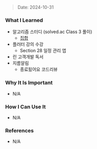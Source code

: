 > Date: 2024-10-31

### What I Learned

- 알고리즘 스터디 (solved.ac Class 3 풀이)
  - [집합](https://github.com/tjsry0466/algorithm-study/blob/main/BOJ/11723.py)
- 플러터 강의 수강
  - Section 28 일정 관리 앱
- 린 고객개발 독서
- 지름알림
  - 종료됬어요 코드리뷰

### Why It Is Important

- N/A

### How I Can Use It

- N/A

### References

- N/A
